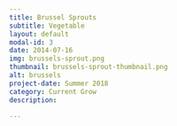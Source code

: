```yaml
---
title: Brussel Sprouts
subtitle: Vegetable
layout: default
modal-id: 3
date: 2014-07-16
img: brussels-sprout.png
thumbnail: brussels-sprout-thumbnail.png
alt: brussels
project-date: Summer 2018
category: Current Grow
description: 

---
```

